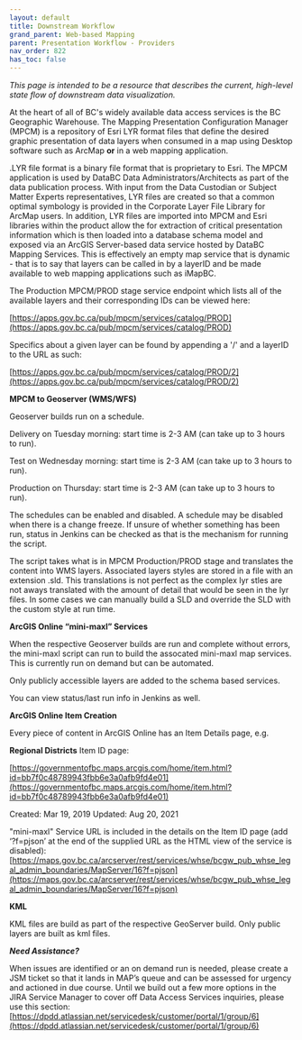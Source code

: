 ```yaml
---
layout: default
title: Downstream Workflow
grand_parent: Web-based Mapping
parent: Presentation Workflow - Providers
nav_order: 822
has_toc: false
---
```


_This page is intended to be a resource that describes the current, high-level state flow of downstream data visualization._

At the heart of all of BC's widely available data access services is the BC Geographic Warehouse.  The Mapping Presentation Configuration Manager (MPCM) is a repository of Esri LYR format files that define the desired graphic presentation of data layers when consumed in a map using Desktop software such as ArcMap **or** in a web mapping application.

.LYR file format is a binary file format that is proprietary to Esri.  The MPCM application is used by DataBC Data Administrators/Architects as part of the data publication process.  With input from the Data Custodian or Subject Matter Experts representatives, LYR files are created so that a common optimal symbology is provided in the Corporate Layer File Library for ArcMap users.  In addition, LYR files are imported into MPCM and Esri libraries within the product allow the for extraction of critical presentation information which is then loaded into a database schema model and exposed via an ArcGIS Server-based data service hosted by DataBC Mapping Services.  This is effectively an empty map service that is dynamic - that is to say that layers can be called in by a layerID and be made available to web mapping applications such as iMapBC.

The Production MPCM/PROD stage service endpoint which lists all of the available layers and their corresponding IDs can be viewed here:

[https://apps.gov.bc.ca/pub/mpcm/services/catalog/PROD](https://apps.gov.bc.ca/pub/mpcm/services/catalog/PROD)

Specifics about a given layer can be found by appending a '/' and a layerID to the URL as such:

[https://apps.gov.bc.ca/pub/mpcm/services/catalog/PROD/2](https://apps.gov.bc.ca/pub/mpcm/services/catalog/PROD/2)

**MPCM to Geoserver (WMS/WFS)**

Geoserver builds run on a schedule. 

Delivery on Tuesday morning: start time is 2-3 AM (can take up to 3 hours to run).

Test on Wednesday morning: start time is 2-3 AM (can take up to 3 hours to run).    

Production on Thursday: start time is 2-3 AM (can take up to 3 hours to run). 

The schedules can be enabled and disabled.  A schedule may be disabled when there is a change freeze. If unsure of whether something has been run, status in Jenkins can be checked as that is the mechanism for running the script.

The script takes what is in MPCM Production/PROD stage and translates the content into WMS layers.  Associated layers styles are stored in a file with an extension .sld. This translations is not perfect as the complex lyr stles are not aways translated with the amount of detail that would be seen in the lyr files. In some cases we can manually build a SLD and override the SLD with the custom style at run time.

**ArcGIS Online “mini-maxl” Services**

When the respective Geoserver builds are run and complete without errors, the mini-maxl script can run to build the assocated mini-maxl map services. This is currently run on demand but can be automated.

Only publicly accessible layers are added to the schema based services.

You can view status/last run info in Jenkins as well.

**ArcGIS Online Item Creation**

Every piece of content in ArcGIS Online has an Item Details page, e.g.

**Regional Districts**
Item ID page:

[https://governmentofbc.maps.arcgis.com/home/item.html?id=bb7f0c48789943fbb6e3a0afb9fd4e01](https://governmentofbc.maps.arcgis.com/home/item.html?id=bb7f0c48789943fbb6e3a0afb9fd4e01)

Created: Mar 19, 2019    Updated: Aug 20, 2021

"mini-maxl" Service URL is included in the details on the Item ID page
(add ‘?f=pjson’ at the end of the supplied URL as the HTML view of the service is disabled):
[https://maps.gov.bc.ca/arcserver/rest/services/whse/bcgw_pub_whse_legal_admin_boundaries/MapServer/16?f=pjson](https://maps.gov.bc.ca/arcserver/rest/services/whse/bcgw_pub_whse_legal_admin_boundaries/MapServer/16?f=pjson)

**KML**

KML files are build as part of the respective GeoServer build.  Only public layers are built as kml files.

**_Need Assistance?_**

When issues are identified or an on demand run is needed, please create a JSM ticket so that it lands in MAP’s queue and can be assessed for urgency and actioned in due course.  Until we build out a few more options in the JIRA Service Manager to cover off Data Access Services inquiries, please use this section: [https://dpdd.atlassian.net/servicedesk/customer/portal/1/group/6](https://dpdd.atlassian.net/servicedesk/customer/portal/1/group/6)
